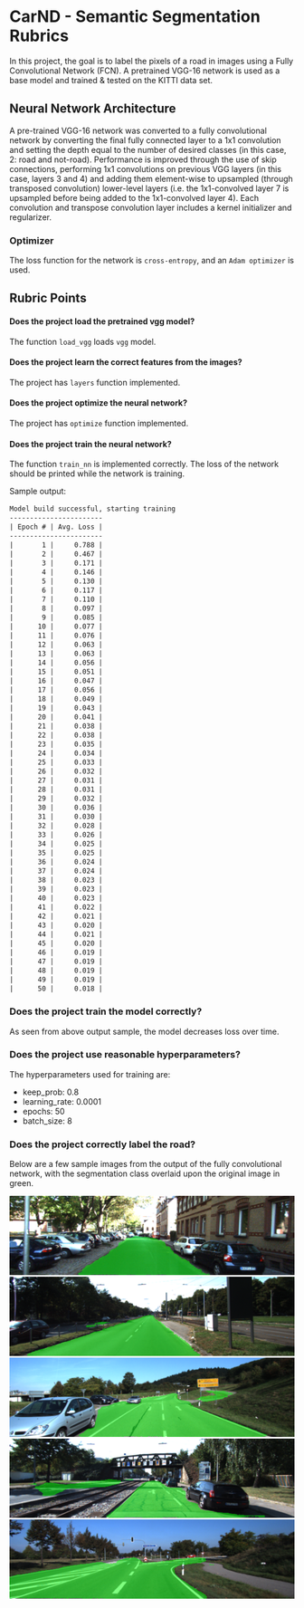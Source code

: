 # CarND - Semantic Segmentation Rubrics
In this project, the goal is to label the pixels of a road in images using a Fully Convolutional Network (FCN). A pretrained VGG-16 network is used as a base model and trained & tested on the KITTI data set.

## Neural Network Architecture
A pre-trained VGG-16 network was converted to a fully convolutional network by converting the final fully connected layer to a 1x1 convolution and setting the depth equal to the number of desired classes (in this case, 2: road and not-road). Performance is improved through the use of skip connections, performing 1x1 convolutions on previous VGG layers (in this case, layers 3 and 4) and adding them element-wise to upsampled (through transposed convolution) lower-level layers (i.e. the 1x1-convolved layer 7 is upsampled before being added to the 1x1-convolved layer 4). Each convolution and transpose convolution layer includes a kernel initializer and regularizer.

### Optimizer
The loss function for the network is `cross-entropy`, and an `Adam optimizer` is used.

## Rubric Points

#### Does the project load the pretrained vgg model?
The function `load_vgg` loads `vgg` model.

#### Does the project learn the correct features from the images?
The project has `layers` function implemented.

#### Does the project optimize the neural network?
The project has `optimize` function implemented.

#### Does the project train the neural network?
The function `train_nn` is implemented correctly. The loss of the network should be printed while the network is training.

Sample output:
```
Model build successful, starting training
-----------------------
| Epoch # | Avg. Loss |
-----------------------
|       1 |     0.788 |
|       2 |     0.467 |
|       3 |     0.171 |
|       4 |     0.146 |
|       5 |     0.130 |
|       6 |     0.117 |
|       7 |     0.110 |
|       8 |     0.097 |
|       9 |     0.085 |
|      10 |     0.077 |
|      11 |     0.076 |
|      12 |     0.063 |
|      13 |     0.063 |
|      14 |     0.056 |
|      15 |     0.051 |
|      16 |     0.047 |
|      17 |     0.056 |
|      18 |     0.049 |
|      19 |     0.043 |
|      20 |     0.041 |
|      21 |     0.038 |
|      22 |     0.038 |
|      23 |     0.035 |
|      24 |     0.034 |
|      25 |     0.033 |
|      26 |     0.032 |
|      27 |     0.031 |
|      28 |     0.031 |
|      29 |     0.032 |
|      30 |     0.036 |
|      31 |     0.030 |
|      32 |     0.028 |
|      33 |     0.026 |
|      34 |     0.025 |
|      35 |     0.025 |
|      36 |     0.024 |
|      37 |     0.024 |
|      38 |     0.023 |
|      39 |     0.023 |
|      40 |     0.023 |
|      41 |     0.022 |
|      42 |     0.021 |
|      43 |     0.020 |
|      44 |     0.021 |
|      45 |     0.020 |
|      46 |     0.019 |
|      47 |     0.019 |
|      48 |     0.019 |
|      49 |     0.019 |
|      50 |     0.018 |
```

### Does the project train the model correctly?
As seen from above output sample, the model decreases loss over time.

### Does the project use reasonable hyperparameters?

The hyperparameters used for training are:
* keep_prob: 0.8
* learning_rate: 0.0001
* epochs: 50
* batch_size: 8

### Does the project correctly label the road?
Below are a few sample images from the output of the fully convolutional network, with the segmentation class overlaid upon the original image in green.

![sample1](./sample1.png)
![sample2](./sample2.png)
![sample3](./sample3.png)
![sample4](./sample4.png)
![sample5](./sample5.png)